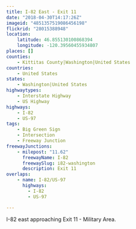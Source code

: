 ```yaml
---
title: I-82 East - Exit 11
date: "2018-04-30T14:17:26Z"
imageid: "4851357519086456198"
flickrid: "28015388948"
location:
    latitude: 46.855130100868394
    longitude: -120.39560455934807
places: []
counties:
    - Kittitas County|Washington|United States
countries:
    - United States
states:
    - Washington|United States
highwaytypes:
    - Interstate Highway
    - US Highway
highways:
    - I-82
    - US-97
tags:
    - Big Green Sign
    - Intersection
    - Freeway Junction
freewayJunctions:
    - milepost: "11.62"
      freewayName: I-82
      freewaySlug: i82-washington
      description: Exit 11
overlaps:
    - name: I-82/US-97
      highways:
        - I-82
        - US-97

---
```

I-82 east approaching Exit 11 - Military Area.